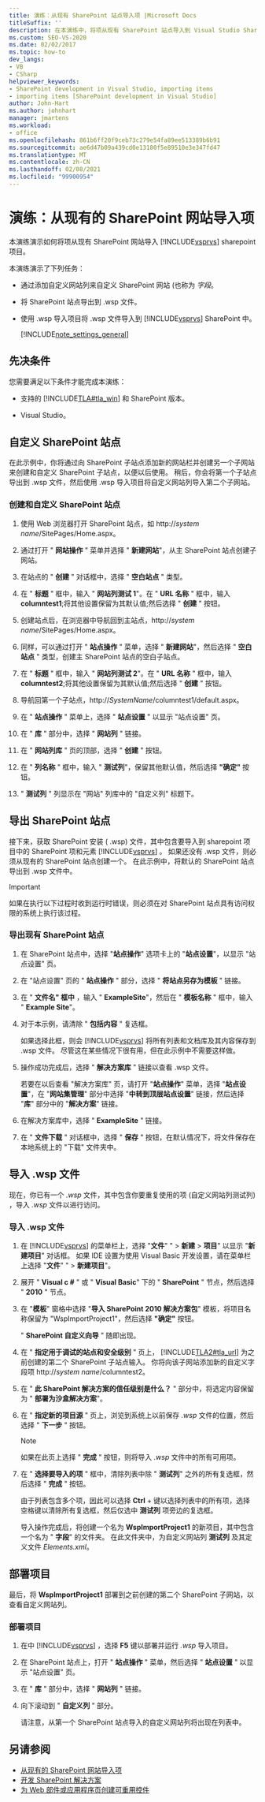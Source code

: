 ```yaml
---
title: 演练：从现有 SharePoint 站点导入项 |Microsoft Docs
titleSuffix: ''
description: 在本演练中，将项从现有 SharePoint 站点导入到 Visual Studio SharePoint 项目。
ms.custom: SEO-VS-2020
ms.date: 02/02/2017
ms.topic: how-to
dev_langs:
- VB
- CSharp
helpviewer_keywords:
- SharePoint development in Visual Studio, importing items
- importing items [SharePoint development in Visual Studio]
author: John-Hart
ms.author: johnhart
manager: jmartens
ms.workload:
- office
ms.openlocfilehash: 861b6ff20f9ceb73c279e54fa89ee513389b6b91
ms.sourcegitcommit: ae6d47b09a439cd0e13180f5e89510e3e347fd47
ms.translationtype: MT
ms.contentlocale: zh-CN
ms.lasthandoff: 02/08/2021
ms.locfileid: "99900954"
---
```

# <a name="walkthrough-import-items-from-an-existing-sharepoint-site"></a>演练：从现有的 SharePoint 网站导入项
  本演练演示如何将项从现有 SharePoint 网站导入 [!INCLUDE[vsprvs](../sharepoint/includes/vsprvs-md.md)] sharepoint 项目。

 本演练演示了下列任务：

- 通过添加自定义网站列来自定义 SharePoint 网站 (也称为 *字段*。

- 将 SharePoint 站点导出到 .wsp 文件。

- 使用 .wsp 导入项目将 .wsp 文件导入到 [!INCLUDE[vsprvs](../sharepoint/includes/vsprvs-md.md)] SharePoint 中。

  [!INCLUDE[note_settings_general](../sharepoint/includes/note-settings-general-md.md)]

## <a name="prerequisites"></a>先决条件
 您需要满足以下条件才能完成本演练：

- 支持的 [!INCLUDE[TLA#tla_win](../sharepoint/includes/tlasharptla-win-md.md)] 和 SharePoint 版本。

- Visual Studio。

## <a name="customize-a-sharepoint-site"></a>自定义 SharePoint 站点
 在此示例中，你将通过向 SharePoint 子站点添加新的网站栏并创建另一个子网站来创建和自定义 SharePoint 子站点，以便以后使用。 稍后，你会将第一个子站点导出到 .wsp 文件，然后使用 .wsp 导入项目将自定义网站列导入第二个子网站。

### <a name="to-create-and-customize-a-sharepoint-site"></a>创建和自定义 SharePoint 站点

1. 使用 Web 浏览器打开 SharePoint 站点，如 http://<em>system name</em>/SitePages/Home.aspx。

2. 通过打开 " **网站操作** " 菜单并选择 " **新建网站**"，从主 SharePoint 站点创建子网站。

3. 在站点的 " **创建** " 对话框中，选择 " **空白站点** " 类型。

4. 在 " **标题** " 框中，输入 " **网站列测试 1**"。在 " **URL 名称** " 框中，输入 **columntest1**;将其他设置保留为其默认值;然后选择 " **创建** " 按钮。

5. 创建站点后，在浏览器中导航回到主站点，http://<em>system name</em>/SitePages/Home.aspx。

6. 同样，可以通过打开 " **站点操作** " 菜单，选择 " **新建网站**"，然后选择 " **空白站点** " 类型，创建主 SharePoint 站点的空白子站点。

7. 在 " **标题** " 框中，输入 " **网站列测试 2**"。在 " **URL 名称** " 框中，输入 **columntest2**;将其他设置保留为其默认值;然后选择 " **创建** " 按钮。

8. 导航回第一个子站点，http://<em>SystemName</em>/columntest1/default.aspx。

9. 在 " **站点操作** " 菜单上，选择 " **站点设置** " 以显示 "站点设置" 页。

10. 在 " **库** " 部分中，选择 " **网站列** " 链接。

11. 在 " **网站列库** " 页的顶部，选择 " **创建** " 按钮。

12. 在 " **列名称** " 框中，输入 " **测试列**"，保留其他默认值，然后选择 **"确定"** 按钮。

13. " **测试列** " 列显示在 "网站" 列库中的 "自定义列" 标题下。

## <a name="exporting-the-sharepoint-site"></a>导出 SharePoint 站点
 接下来，获取 SharePoint 安装 ( .wsp) 文件，其中包含要导入到 sharepoint 项目中的 SharePoint 项和元素 [!INCLUDE[vsprvs](../sharepoint/includes/vsprvs-md.md)] 。 如果还没有 .wsp 文件，则必须从现有的 SharePoint 站点创建一个。 在此示例中，将默认的 SharePoint 站点导出到 .wsp 文件中。

> [!IMPORTANT]
> 如果在执行以下过程时收到运行时错误，则必须在对 SharePoint 站点具有访问权限的系统上执行该过程。

### <a name="to-export-an-existing-sharepoint-site"></a>导出现有 SharePoint 站点

1. 在 SharePoint 站点中，选择 "**站点操作**" 选项卡上的 "**站点设置**"，以显示 "站点设置" 页。

2. 在 "站点设置" 页的 " **站点操作** " 部分，选择 " **将站点另存为模板** " 链接。

3. 在 " **文件名" 框中** ，输入 " **ExampleSite**"，然后在 " **模板名称** " 框中，输入 " **Example Site**"。

4. 对于本示例，请清除 " **包括内容** " 复选框。

     如果选择此框，则会 [!INCLUDE[vsprvs](../sharepoint/includes/vsprvs-md.md)] 将所有列表和文档库及其内容保存到 .wsp 文件。 尽管这在某些情况下很有用，但在此示例中不需要这样做。

5. 操作成功完成后，选择 " **解决方案库** " 链接以查看 .wsp 文件。

     若要在以后查看 "解决方案库" 页，请打开 "**站点操作**" 菜单，选择 "**站点设置**"，在 "**网站集管理**" 部分中选择 "**中转到顶层站点设置**" 链接，然后选择 "**库**" 部分中的 "**解决方案**" 链接。

6. 在解决方案库中，选择 " **ExampleSite** " 链接。

7. 在 " **文件下载** " 对话框中，选择 " **保存** " 按钮，在默认情况下，将文件保存在本地系统上的 "下载" 文件夹中。

## <a name="import-the-wsp-file"></a>导入 .wsp 文件
 现在，你已有一个 *.wsp* 文件，其中包含你要重复使用的项 (自定义网站列测试列) ，导入 *.wsp* 文件以进行访问。

### <a name="to-import-a-wsp-file"></a>导入 .wsp 文件

1. 在 [!INCLUDE[vsprvs](../sharepoint/includes/vsprvs-md.md)] 的菜单栏上，选择 "**文件**" "  >  **新建**  >  **项目**" 以显示 "**新建项目**" 对话框。 如果 IDE 设置为使用 Visual Basic 开发设置，请在菜单栏上选择 "**文件**" "  >  **新建项目**"。

2. 展开 " **Visual c #** " 或 " **Visual Basic**" 下的 " **SharePoint** " 节点，然后选择 " **2010** " 节点。

3. 在 "**模板**" 窗格中选择 "**导入 SharePoint 2010 解决方案包**" 模板，将项目名称保留为 "WspImportProject1"，然后选择 **"确定"** 按钮。

    " **SharePoint 自定义向导** " 随即出现。

4. 在 " **指定用于调试的站点和安全级别** " 页上， [!INCLUDE[TLA2#tla_url](../sharepoint/includes/tla2sharptla-url-md.md)] 为之前创建的第二个 SharePoint 子站点输入。 你将向该子网站添加新的自定义字段项 http://<em>system name</em>/columntest2。

5. 在 " **此 SharePoint 解决方案的信任级别是什么？** " 部分中，将选定内容保留为 " **部署为沙盒解决方案**"。

6. 在 " **指定新的项目源** " 页上，浏览到系统上以前保存 *.wsp* 文件的位置，然后选择 " **下一步** " 按钮。

   > [!NOTE]
   > 如果在此页上选择 " **完成** " 按钮，则将导入 *.wsp* 文件中的所有可用项。

7. 在 " **选择要导入的项** " 框中，清除列表中除 " **测试列**" 之外的所有复选框，然后选择 " **完成** " 按钮。

    由于列表包含多个项，因此可以选择 **Ctrl** + 键以选择列表中的所有项，选择空格键以清除所有复选框，然后仅选中 **测试列** 项旁边的复选框。

    导入操作完成后，将创建一个名为 **WspImportProject1** 的新项目，其中包含一个名为 " **字段**" 的文件夹。 在此文件夹中，为自定义网站列 **测试列** 及其定义文件 *Elements.xml*。

## <a name="deploy-the-project"></a>部署项目
 最后，将 **WspImportProject1** 部署到之前创建的第二个 SharePoint 子网站，以查看自定义网站列。

### <a name="to-deploy-the-project"></a>部署项目

1. 在中 [!INCLUDE[vsprvs](../sharepoint/includes/vsprvs-md.md)] ，选择 **F5** 键以部署并运行 *.wsp* 导入项目。

2. 在 SharePoint 站点上，打开 " **站点操作** " 菜单，然后选择 " **站点设置** " 以显示 "站点设置" 页。

3. 在 " **库** " 部分中，选择 " **网站列** " 链接。

4. 向下滚动到 " **自定义列** " 部分。

     请注意，从第一个 SharePoint 站点导入的自定义网站列将出现在列表中。

## <a name="see-also"></a>另请参阅
- [从现有的 SharePoint 网站导入项](../sharepoint/importing-items-from-an-existing-sharepoint-site.md)
- [开发 SharePoint 解决方案](../sharepoint/developing-sharepoint-solutions.md)
- [为 Web 部件或应用程序页创建可重用控件](../sharepoint/creating-reusable-controls-for-web-parts-or-application-pages.md)
